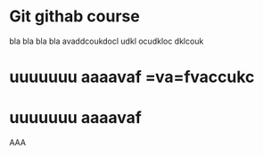 # Git githab course

bla bla bla bla
avaddcoukdocl udkl ocudkloc dklcouk
# uuuuuuu aaaavaf =va=fvaccukc

# uuuuuuu aaaavaf 

ААА
